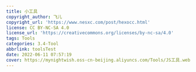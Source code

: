 ```yaml
---
title: 小工具
copyright_author: 飞儿
copyright_url: 'https://www.nesxc.com/post/hexocc.html'
license: CC BY-NC-SA 4.0
license_url: 'https://creativecommons.org/licenses/by-nc-sa/4.0'
tags: Tools
categories: 3.4-Tool
abbrlink: toolsTest
date: 2022-06-11 07:57:19
cover: https://mynightwish.oss-cn-beijing.aliyuncs.com/Tools/JS工具.webp
---
```

